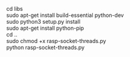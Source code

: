 cd libs  
sudo apt-get install build-essential python-dev  
sudo python3 setup.py install  
sudo apt-get install python-pip  
cd ..  
sudo chmod +x rasp-socket-threads.py  
python rasp-socket-threads.py  
